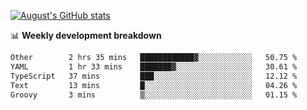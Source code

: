 
[![August's GitHub stats](https://github-readme-stats.vercel.app/api?username=zou-weidong&show_icons=true&theme=radical)](https://github.com/zou-weidong)


📊 **Weekly development breakdown**
<!--START_SECTION:waka-->

```txt
Other        2 hrs 35 mins   ████████████▓░░░░░░░░░░░░   50.75 %
YAML         1 hr 33 mins    ███████▓░░░░░░░░░░░░░░░░░   30.61 %
TypeScript   37 mins         ███░░░░░░░░░░░░░░░░░░░░░░   12.12 %
Text         13 mins         █░░░░░░░░░░░░░░░░░░░░░░░░   04.26 %
Groovy       3 mins          ▒░░░░░░░░░░░░░░░░░░░░░░░░   01.15 %
```

<!--END_SECTION:waka-->
